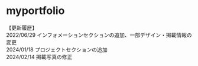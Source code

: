 # myportfolio
【更新履歴】<br>
2022/06/29
インフォメーションセクションの追加、一部デザイン・掲載情報の変更<br>
2024/01/18
プロジェクトセクションの追加<br>
2024/02/14
掲載写真の修正
